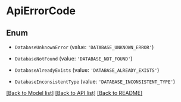 # ApiErrorCode


## Enum

* `DatabaseUnknownError` (value: `'DATABASE_UNKNOWN_ERROR'`)

* `DatabaseNotFound` (value: `'DATABASE_NOT_FOUND'`)

* `DatabaseAlreadyExists` (value: `'DATABASE_ALREADY_EXISTS'`)

* `DatabaseInconsistentType` (value: `'DATABASE_INCONSISTENT_TYPE'`)

[[Back to Model list]](../README.md#documentation-for-models) [[Back to API list]](../README.md#documentation-for-api-endpoints) [[Back to README]](../README.md)
